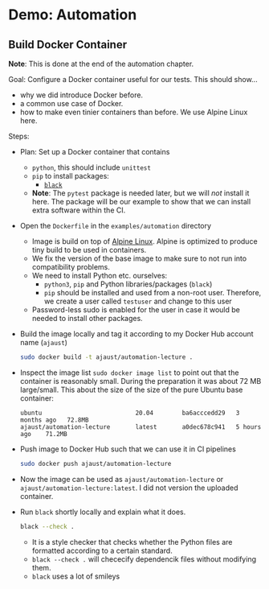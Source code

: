 # Demo: Automation

## Build Docker Container

**Note**: This is done at the end of the automation chapter.

Goal: Configure a Docker container useful for our tests. This should show...

- why we did introduce Docker before.
- a common use case of Docker.
- how to make even tinier containers than before. We use Alpine Linux here.

Steps:

- Plan: Set up a Docker container that contains
    - `python`, this should include `unittest`
    - `pip` to install packages:
        - [`black`](https://github.com/psf/black)
    - **Note**: The `pytest` package is needed later, but we will *not* install it here. The package will be our example to show that we can install extra software within the CI.
- Open the `Dockerfile` in the `examples/automation` directory
    - Image is build on top of [Alpine Linux](https://www.alpinelinux.org). Alpine is optimized to produce tiny build to be used in containers.
    - We fix the version of the base image to make sure to not run into compatibility problems.
    - We need to install Python etc. ourselves:
        - `python3`, `pip` and Python libraries/packages (`black`)
        - `pip` should be installed and used from a non-root user. Therefore, we create a user called `testuser` and change to this user
    - Password-less sudo is enabled for the user in case it would be needed to install other packages.

- Build the image locally and tag it according to my Docker Hub account name (`ajaust`)

  ```bash
  sudo docker build -t ajaust/automation-lecture .
  ```

- Inspect the image list `sudo docker image list` to point out that the container is reasonably small. During the preparation it was about 72 MB large/small. This about the size of the size of the pure Ubuntu base container:

  ```text
  ubuntu                          20.04        ba6acccedd29   3 months ago   72.8MB
  ajaust/automation-lecture       latest       a0dec678c941   5 hours ago    71.2MB
  ```

- Push image to Docker Hub such that we can use it in CI pipelines

  ```bash
  sudo docker push ajaust/automation-lecture
  ```

- Now the image can be used as `ajaust/automation-lecture` or `ajaust/automation-lecture:latest`. I did not version the uploaded container.

- Run `black` shortly locally and explain what it does.

  ```bash
  black --check .
  ```

    - It is a style checker that checks whether the Python files are formatted according to a certain standard.
    - `black --check .` will chececify dependencik files without modifying them.
    - `black` uses a lot of smileys

